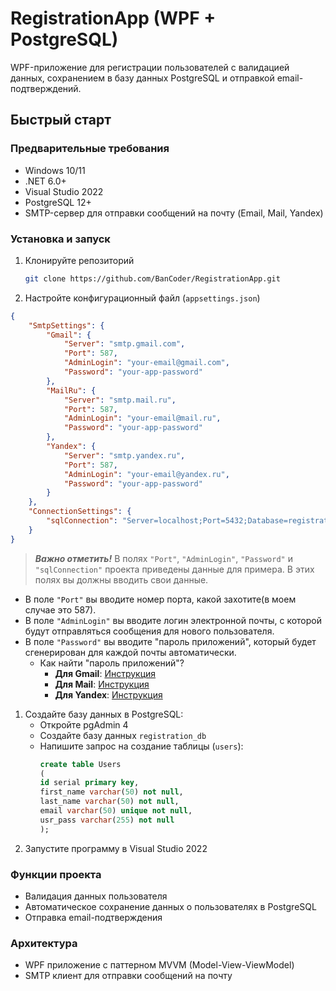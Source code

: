 # RegistrationApp (WPF + PostgreSQL)

WPF-приложение для регистрации пользователей с валидацией данных, сохранением в базу данных PostgreSQL и отправкой email-подтверждений. 

## Быстрый старт 

### Предварительные требования
- Windows 10/11
- .NET 6.0+
- Visual Studio 2022
- PostgreSQL 12+
- SMTP-сервер для отправки сообщений на почту (Email, Mail, Yandex)

### Установка и запуск 
1. Клонируйте репозиторий
   ```bash
   git clone https://github.com/BanCoder/RegistrationApp.git
   ```
2. Настройте конфигурационный файл (`appsettings.json`)
```json
{
	"SmtpSettings": {
		"Gmail": {
			"Server": "smtp.gmail.com",
			"Port": 587, 
			"AdminLogin": "your-email@gmail.com",
			"Password": "your-app-password"
		},
		"MailRu": {
			"Server": "smtp.mail.ru",
			"Port": 587,
			"AdminLogin": "your-email@mail.ru",
			"Password": "your-app-password"
		},
		"Yandex": {
			"Server": "smtp.yandex.ru",
			"Port": 587,
			"AdminLogin": "your-email@yandex.ru",
			"Password": "your-app-password"
		}
	},
	"ConnectionSettings": {
		"sqlConnection": "Server=localhost;Port=5432;Database=registration_db; User Id=postgres; Password=postgres"
	}
}
```
>***Важно отметить!***
В полях `"Port"`, `"AdminLogin"`, `"Password"` и `"sqlConnection"` проекта приведены данные для примера. В этих полях вы должны вводить свои данные. 
- В поле `"Port"` вы вводите номер порта, какой захотите(в моем случае это 587).
- В поле `"AdminLogin"` вы вводите логин электронной почты, с которой будут отправляться сообщения для нового пользователя.  
- В поле `"Password"` вы вводите "пароль приложений", который будет сгенерирован для каждой почты автоматически. 
    - Как найти "пароль приложений"? 
        - **Для Gmail**: [Инструкция](https://support.google.com/accounts/answer/185833)
        - **Для Mail**: [Инструкция](https://help.mail.ru/mail/security/protection/external)
        - **Для Yandex**: [Инструкция](https://yandex.ru/support/id/authorization/app-passwords.html)

1. Создайте базу данных в PostgreSQL: 
    - Откройте pgAdmin 4
    - Создайте базу данных `registration_db`
    - Напишите запрос на создание таблицы (`users`): 
        ```sql
        create table Users
        (
        id serial primary key, 
        first_name varchar(50) not null,
        last_name varchar(50) not null,
        email varchar(50) unique not null,
        usr_pass varchar(255) not null
        );
        ```
2. Запустите программу в Visual Studio 2022
   
### Функции проекта 
- Валидация данных пользователя
- Автоматическое сохранение данных о пользователях в PostgreSQL
- Отправка email-подтверждения
  
### Архитектура 
- WPF приложение с паттерном MVVM (Model-View-ViewModel) 
- SMTP клиент для отправки сообщений на почту


